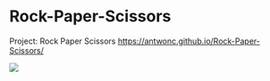 # Rock-Paper-Scissors
Project: Rock Paper Scissors 
https://antwonc.github.io/Rock-Paper-Scissors/

![](https://imgur.com/fC2DVgr.png)
